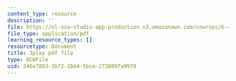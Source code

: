 ```yaml
---
content_type: resource
description: ''
file: https://ol-ocw-studio-app-production.s3.amazonaws.com/courses/6-451-principles-of-digital-communication-ii-spring-2005/246e78033b721bb45bce2738097a9979_DyRLOmVRQDw.pdf
file_type: application/pdf
learning_resource_types: []
resourcetype: Document
title: 3play pdf file
type: OCWFile
uid: 246e7803-3b72-1bb4-5bce-2738097a9979
---
```

